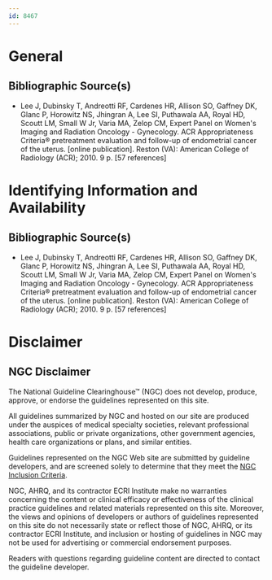 ```yaml
---
id: 8467
---
```


# General

## Bibliographic Source(s)

- Lee J, Dubinsky T, Andreotti RF, Cardenes HR, Allison SO, Gaffney DK, Glanc P, Horowitz NS, Jhingran A, Lee SI, Puthawala AA, Royal HD, Scoutt LM, Small W Jr, Varia MA, Zelop CM, Expert Panel on Women's Imaging and Radiation Oncology - Gynecology. ACR Appropriateness Criteria® pretreatment evaluation and follow-up of endometrial cancer of the uterus. [online publication]. Reston (VA): American College of Radiology (ACR); 2010. 9 p. [57 references]

# Identifying Information and Availability

## Bibliographic Source(s)

- Lee J, Dubinsky T, Andreotti RF, Cardenes HR, Allison SO, Gaffney DK, Glanc P, Horowitz NS, Jhingran A, Lee SI, Puthawala AA, Royal HD, Scoutt LM, Small W Jr, Varia MA, Zelop CM, Expert Panel on Women's Imaging and Radiation Oncology - Gynecology. ACR Appropriateness Criteria® pretreatment evaluation and follow-up of endometrial cancer of the uterus. [online publication]. Reston (VA): American College of Radiology (ACR); 2010. 9 p. [57 references]

# Disclaimer

## NGC Disclaimer

The National Guideline Clearinghouse™ (NGC) does not develop, produce, approve, or endorse the guidelines represented on this site.

All guidelines summarized by NGC and hosted on our site are produced under the auspices of medical specialty societies, relevant professional associations, public or private organizations, other government agencies, health care organizations or plans, and similar entities.

Guidelines represented on the NGC Web site are submitted by guideline developers, and are screened solely to determine that they meet the [NGC Inclusion Criteria](/help-and-about/summaries/inclusion-criteria).

NGC, AHRQ, and its contractor ECRI Institute make no warranties concerning the content or clinical efficacy or effectiveness of the clinical practice guidelines and related materials represented on this site. Moreover, the views and opinions of developers or authors of guidelines represented on this site do not necessarily state or reflect those of NGC, AHRQ, or its contractor ECRI Institute, and inclusion or hosting of guidelines in NGC may not be used for advertising or commercial endorsement purposes.

Readers with questions regarding guideline content are directed to contact the guideline developer.

